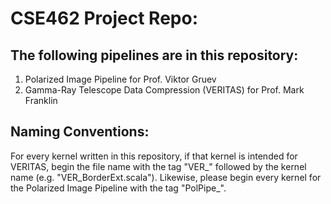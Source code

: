 # CSE462 Project Repo: #

## The following pipelines are in this repository: ##

<!-- ^ For anyone new to markdown, the numbers used in this list don't actually matter for most compilers; they simply boil down to <li> tages within an <ol> -->

1. Polarized Image Pipeline for Prof. Viktor Gruev
2. Gamma-Ray Telescope Data Compression (VERITAS) for Prof. Mark Franklin

## Naming Conventions: ##

For every kernel written in this repository, if that kernel is intended for VERITAS, begin the file name with the tag "VER\_" followed by the kernel name (e.g. "VER\_BorderExt.scala"). Likewise, please begin every kernel for the Polarized Image Pipeline with the tag "PolPipe\_".
